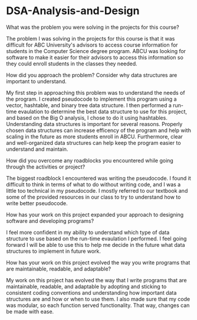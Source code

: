 # DSA-Analysis-and-Design
What was the problem you were solving in the projects for this course?

The problem I was solving in the projects for this course is that it was difficult for ABC University's advisors to access course information for students in the Computer Science degree program. ABCU was looking for software to make it easier for their advisors to access this information so they could enroll students in the classes they needed. 

How did you approach the problem? Consider why data structures are important to understand.

My first step in approaching this problem was to understand the needs of the program. I created pseudocode to implement this program using a vector, hashtable, and binary tree data structure. I then performed a run-time evaulation to determine the best data structure to use for this project, and based on the Big O analysis, I chose to do it using hashtables. Understanding data structures is important for several reasons. Properly chosen data structures can increase efficency of the program and help with scaling in the future as more students enroll in ABCU. Furthermore, clear and well-organized data structures can help keep the program easier to understand and maintain. 

How did you overcome any roadblocks you encountered while going through the activities or project?

The biggest roadblock I encountered was writing the pseudocode. I found it difficult to think in terms of what to do without writing code, and I was a little too technical in my pseudocode. I mostly referred to our textbook and some of the provided resources in our class to try to understand how to write better pseudocode. 

How has your work on this project expanded your approach to designing software and developing programs?

I feel more confident in my ability to understand which type of data structure to use based on the run-time evaulation I performed. I feel going forward I will be able to use this to help me decide in the future what data structures to implement in future work. 

How has your work on this project evolved the way you write programs that are maintainable, readable, and adaptable?

My work on this project has evolved the way that I write programs that are maintainable, readable, and adaptable by adopting and sticking to consistent coding conventions and understanding how important data structures are and how or when to use them. I also made sure that my code was modular, so each function served functionality. That way, changes can be made with ease. 
